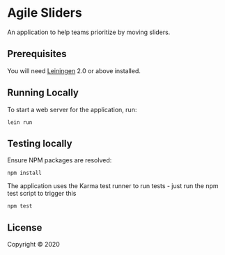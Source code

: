 # Agile Sliders

An application to help teams prioritize by moving sliders.

## Prerequisites

You will need [Leiningen][1] 2.0 or above installed.

[1]: https://github.com/technomancy/leiningen

## Running Locally

To start a web server for the application, run:

    lein run 

## Testing locally

Ensure NPM packages are resolved:

    npm install
    
The application uses the Karma test runner to run tests - just run the npm test script to trigger this

    npm test

## License

Copyright © 2020 
